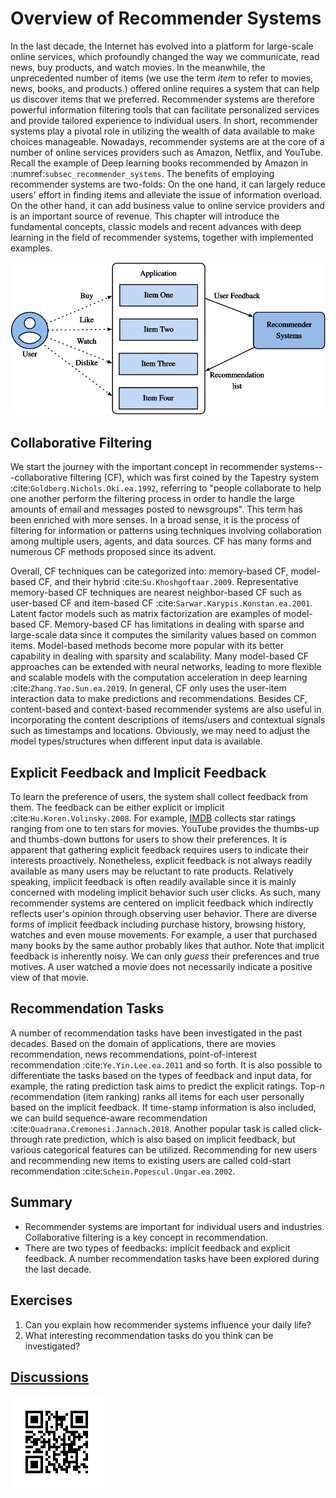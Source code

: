 # Overview of Recommender Systems



In the last decade, the Internet has evolved into a platform for large-scale online services, which profoundly changed the way we communicate, read news, buy products, and watch movies.  In the meanwhile, the unprecedented number of items (we use the term *item* to refer to movies, news, books, and products.) offered online requires a system that can help us discover items that we preferred. Recommender systems are therefore powerful information filtering tools that can facilitate personalized services and provide tailored experience to individual users. In short, recommender systems play a pivotal role in utilizing the wealth of data available to make choices manageable. Nowadays, recommender systems are at the core of a number of online services providers such as Amazon, Netflix, and YouTube. Recall the example of Deep learning books recommended by Amazon in :numref:`subsec_recommender_systems`. The benefits of employing recommender systems are two-folds: On the one hand, it can largely reduce users' effort in finding items and alleviate the issue of information overload. On the other hand, it can add business value to  online
service providers and is an important source of revenue.  This chapter will introduce the fundamental concepts, classic models and recent advances with deep learning in the field of recommender systems, together with implemented examples.

![Illustration of the Recommendation Process](../img/rec-intro.svg)


## Collaborative Filtering

We start the journey with the important concept in recommender systems---collaborative filtering
(CF), which was first coined by the Tapestry system :cite:`Goldberg.Nichols.Oki.ea.1992`, referring to "people collaborate to help one another perform the filtering process  in order to handle the large amounts of email and messages posted to newsgroups". This term has been enriched with more senses. In a broad sense, it is the process of
filtering for information or patterns using techniques involving collaboration among multiple users, agents, and data sources. CF has many forms and numerous CF methods proposed since its advent.  

Overall, CF techniques can be categorized into: memory-based CF, model-based CF, and their hybrid :cite:`Su.Khoshgoftaar.2009`. Representative memory-based CF techniques are nearest neighbor-based CF such as user-based CF and item-based CF :cite:`Sarwar.Karypis.Konstan.ea.2001`.  Latent factor models such as matrix factorization are examples of model-based CF.  Memory-based CF has limitations in dealing with sparse and large-scale data since it computes the similarity values based on common items.  Model-based methods become more popular with its
better capability in dealing with sparsity and scalability.  Many model-based CF approaches can be extended with neural networks, leading to more flexible and scalable models with the computation acceleration in deep learning :cite:`Zhang.Yao.Sun.ea.2019`.  In general, CF only uses the user-item interaction data to make predictions and recommendations. Besides CF, content-based and context-based recommender systems are also useful in incorporating the content descriptions of items/users and contextual signals such as timestamps and locations.  Obviously, we may need to adjust the model types/structures when different input data is available.



## Explicit Feedback and Implicit Feedback

To learn the preference of users, the system shall collect feedback from them.  The feedback can be either explicit or implicit :cite:`Hu.Koren.Volinsky.2008`. For example, [IMDB](https://www.imdb.com/) collects star ratings ranging from one to ten stars for movies. YouTube provides the thumbs-up and thumbs-down buttons for users to show their preferences.  It is apparent that gathering explicit feedback requires users to indicate their interests proactively.  Nonetheless, explicit feedback is not always readily available as many users may be reluctant to rate products. Relatively speaking, implicit feedback is often readily available since it is mainly concerned with modeling implicit behavior such user clicks. As such, many recommender systems are centered on implicit feedback which indirectly reflects user's opinion through observing user behavior.  There are diverse forms of implicit feedback including purchase history, browsing history, watches and even mouse movements. For example, a user that purchased many books by the same author probably likes that author.   Note that implicit feedback is inherently noisy.  We can only *guess* their preferences and true motives. A user watched a movie does not necessarily indicate a positive view of that movie.



## Recommendation Tasks

A number of recommendation tasks have been investigated in the past decades.  Based on the domain of applications, there are movies recommendation, news recommendations, point-of-interest recommendation :cite:`Ye.Yin.Lee.ea.2011` and so forth.  It is also possible to differentiate the tasks based on the types of feedback and input data, for example, the rating prediction task aims to predict the explicit ratings. Top-$n$ recommendation (item ranking) ranks all items for each user personally based on the implicit feedback. If time-stamp information is also included, we can build sequence-aware recommendation :cite:`Quadrana.Cremonesi.Jannach.2018`.  Another popular task is called click-through rate prediction, which is also based on implicit feedback, but various categorical features can be utilized. Recommending for new users and recommending new items to existing users are called cold-start recommendation :cite:`Schein.Popescul.Ungar.ea.2002`.



## Summary

* Recommender systems are important for individual users and industries. Collaborative filtering is a key concept in recommendation.
* There are two types of feedbacks: implicit feedback and explicit feedback.  A number recommendation tasks have been explored during the last decade.

## Exercises

1. Can you explain how recommender systems influence your daily life?
2. What interesting recommendation tasks do you think can be investigated?

## [Discussions](https://discuss.mxnet.io/t/5158)

![](../img/qr_recsys-intro.svg)
